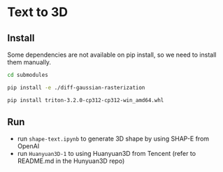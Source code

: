 # Text to 3D

## Install

Some dependencies are not available on pip install, so we need to install them manually.
```bash
cd submodules

pip install -e ./diff-gaussian-rasterization

pip install triton-3.2.0-cp312-cp312-win_amd64.whl
```

## Run

 - run `shape-text.ipynb` to generate 3D shape by using SHAP-E from OpenAI
 - run `Huanyuan3D-1` to using Huanyuan3D from Tencent (refer to README.md in the Hunyuan3D repo)
